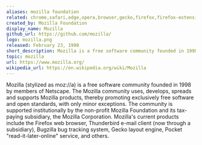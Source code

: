 ```yaml
---
aliases: mozilla foundation
related: chrome,safari,edge,opera,browser,gecko,firefox,firefox-extension
created_by: Mozilla Foundation
display_name: Mozilla
github_url: https://github.com/mozilla/
logo: mozilla.png
released: February 23, 1998
short_description: Mozilla is a free software community founded in 1998.
topic: mozilla
url: https://www.mozilla.org/
wikipedia_url: https://en.wikipedia.org/wiki/Mozilla
---
```


Mozilla (stylized as moz://a) is a free software community founded in 1998 by members of Netscape. The Mozilla community uses, develops, spreads and supports Mozilla products, thereby promoting exclusively free software and open standards, with only minor exceptions. The community is supported institutionally by the non-profit Mozilla Foundation and its tax-paying subsidiary, the Mozilla Corporation. Mozilla's current products include the Firefox web browser, Thunderbird e-mail client (now through a subsidiary), Bugzilla bug tracking system, Gecko layout engine, Pocket "read-it-later-online" service, and others.
